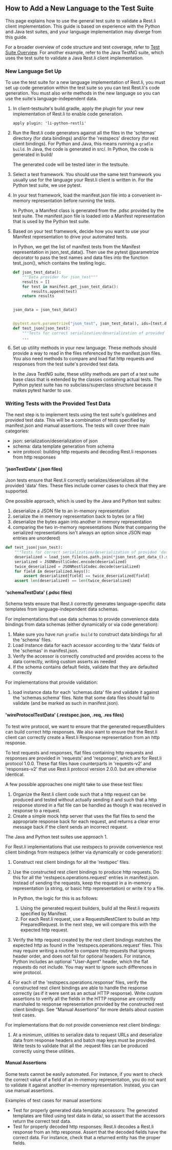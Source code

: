 How to Add a New Language to the Test Suite
--------------------------
This page explains how to use the general test suite to validate a Rest.li client implementation. This guide is based on
experience with the Python and Java test suites, and your language implementation may diverge from this guide. 

For a broader overview of code structure and test coverage, refer to [Test Suite Overview](testsuite_overview.md). 
For another example, refer to the Java TestNG suite, which uses the test suite to validate a Java Rest.li client implementation.

### New Language Set Up
To use the test suite for a new language implementation of Rest.li, you must set up code generation within the test suite 
so you can test Rest.li's code generation. 
You must also write methods in the new language so you can use the suite's language-independent data.

1.  In client-testsuite's build.gradle, apply the plugin for your new implementation of Rest.li to enable code generation.  

    ```
    apply plugin: 'li-python-restli'
    ```
2.  Run the Rest.li code generators against all the files in the 'schemas' directory (for data
    bindings) and/or the 'restspecs' directory (for rest client bindings). 
    For Python and Java, this means running a ```gradle build```. In Java, the code is generated in src/. In Python, 
    the code is generated  in build/
    
    The generated code will be tested later in the testsuite.   
    
3.  Select a test framework.  You should use the same test framework you usually use for the language your Rest.li client is written in.
    For the Python test suite, we use pytest. 

4.  In your test framework, load the manifest.json file into a convenient in-memory representation before running the tests.

    In Python, a Manifest class is generated from the .pdsc provided by the test suite. 
    The manifest.json file is loaded into a Manifest representation that is used by the Python test suite.

5.  Based on your test framework, decide how you want to use your Manifest representation to drive your automated tests. 

    In Python, we get the list of manifest tests from the Manifest representation in json_test_data(). 
    Then use the pytest @parametrize decorator to pass the test names and data files into the function test_json(), which
    contains the testing logic. 
    ```python
    def json_test_data():
        """Data provider for json_test"""
        results = []
        for test in manifest.get_json_test_data():
            results.append(test)
        return results
    
    
    json_data = json_test_data()
    
    
    @pytest.mark.parametrize("json_test", json_test_data(), ids=[test.data_ for test in json_data])
    def test_json(json_test):
        """Tests for correct serialization/deserialization of provided 'data' files"""
        ...
    ```
    
 
5.  Set up utility methods in your new language. These methods should provide a way to read in the files referenced by
    the manifest.json files. You also need methods to compare and load flat http requests and responses from the test suite's
    provided test data. 
 
    In the Java TestNG suite, these utility methods are part of a test suite base class that is extended by the classes
    containing actual tests. The Python pytest suite has no subclass/superclass structure because it makes pytest harder to use.
 

### Writing Tests with the Provided Test Data
The next step is to implement tests using the test suite's guidelines and provided test data. 
This will be a combination of tests specified by manifest.json and manual assertions. The tests will cover three main
categories: 
* json: serialization/deserialization of json
* schema: data template generation from schema
* wire protocol: building http requests and decoding Rest.li responses from http responses

#### 'jsonTestData' (.json files)

Json tests ensure that Rest.li correctly serializes/deserializes all the provided 'data' files. 
These files include corner cases to check that they are supported.
 
One possible approach, which is used by the Java and Python test suites:

1. deserialize a JSON file to an in-memory representation
2. serialize the in memory representation back to bytes (or a file)
3. deserialize the bytes again into another in memory representation
4. comparing the two in-memory representations
(Note that comparing the serialized representations isn't always an option since JSON map entries are unordered)

```python
def test_json(json_test):
    """Tests for correct serialization/deserialization of provided 'data' files"""
    deserialized = load_json_file(os.path.join(*json_test.get_data_().split("/")))
    serialized = JSONRestliCodec.encode(deserialized)
    twice_deserialized = JSONRestliCodec.decode(serialized)
    for field in deserialized.keys():
        assert deserialized[field] == twice_deserialized[field]
    assert len(deserialized) == len(twice_deserialized)
```

####  'schemaTestData' (.pdsc files)

Schema tests ensure that Rest.li correctly generates language-specific data templates from language-independent data schemas.

For implementations that use data schemas to provide convenience data bindings from data schemas (either dynamically or
via code generation):

1.  Make sure you have run ```gradle build``` to construct data bindings for all the 'schema' files.
2.  Load instance data for each accessor according to the 'data' fields of the 'schemas' in manifest.json.
3.  Verify the accessor is correctly constructed and provides access to the data correctly, writing custom asserts as needed
4.  If the schema contains default fields, validate that they are defaulted correctly

For implementations that provide validation:

1. load instance data for each 'schemas.data' file and validate it against the 'schemas.schema' files.  Note that some data
   files should fail to validate (and be marked as such in manifest.json).

#### 'wireProtocolTestData' (.restspec.json, .req, .res files)

To test wire protocol, we want to ensure that the generated requestBuilders can build correct http responses. We also want to 
ensure that the Rest.li client can correctly create a Rest.li Response representation from an http response.  

To test requests and responses, flat files containing http requests and responses are provided in 'requests' and 'responses',
which are for Rest.li protocol 1.0.0.
These flat files have counterparts in 'requests-v2' and 'responses-v2' that use Rest.li protocol version 2.0.0.
but are otherwise identical.

A few possible approaches one might take to use these test files:

1. Organize the Rest.li client code such that a http request can be produced and tested without actually sending it
   and such that a http response stored in a flat file can be handled as though it was received in response to a request.
2. Create a simple mock http server that uses the flat files to send the appropriate response back for each request, and
   returns a clear error message back if the client sends an incorrect request.

The Java and Python test suites use approach 1.

For Rest.li implementations that use restspecs to provide convenience rest client bindings from restspecs (either via dynamically
or code generation):

1. Construct rest client bindings for all the 'restspec' files. 
2. Use the constructed rest client bindings to produce http requests.  Do this for all the 'restspecs.operations.request'
   entries in manifest.json.  Instead of sending the requests,  keep the request in a in-memory representation (a string,
   or basic http representation) or write it to a file.
   
   In Python, the logic for this is as follows:
   1. Using the generated request builders, build all the Rest.li requests specified by Manifest. 
   2. For each Rest.li request, use a RequestsRestClient to build an http PreparedRequest. In the next step, we will compare
   this with the expected http request. 
   
3. Verify the http request created by the rest client bindings matches the expected http as found in the
   'restspecs.operations.request' files.  This may require writing a routine to compare http requests that ignores header
   order, and does not fail for optional headers. For instance, Python includes an optional "User-Agent" header, which 
   the flat requests do not include. You may want to ignore such differences in wire protocol. 
   
4. For each of the 'restspecs.operations.response' files, verify the constructed rest client bindings are able to
   handle the response correctly (as if it were sent as an actual HTTP response).  Write custom assertions to verify all the
   fields in the HTTP response are correctly marshaled to response representation provided by the constructed rest client
   bindings. See "Manual Assertions" for more details about custom test cases. 

For implementations that do not provide convenience rest client bindings:

1. At a minimum, utilities to serialize data to request URLs and deserialize data from response headers and batch map keys
   must be provided.   Write tests to validate that all the .request files can be produced correctly using these utilities.

#### Manual Assertions
 Some tests cannot be easily automated. For instance, if you want to check the correct value of a field of an in-memory 
 representation, you do not want to validate it against another in-memory representation.
Instead, you can use manual assertions. 

Examples of test cases for manual assertions:
* Test for properly generated data template accessors: The generated templates are filled using test data in data/, 
so assert that the accessors return the correct test data.
* Test for properly decoded http responses: Rest.li decodes a Rest.li response from an http response. Assert that the
decoded fields have the correct data. For instance, check that a returned entity has the proper fields. 
 
 